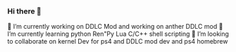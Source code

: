 ### Hi there 👋
🔭 I’m currently working on DDLC Mod  and working on anther DDLC mod
🌱 I’m currently learning python  Ren"Py Lua C/C++ shell scripting
👯 I’m looking to collaborate on kernel Dev for ps4 and DDLC mod dev and ps4 homebrew

